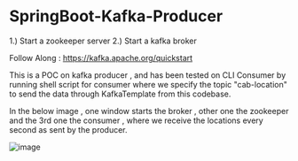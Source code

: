 # SpringBoot-Kafka-Producer

1.) Start a zookeeper server
2.) Start a kafka broker

Follow Along : https://kafka.apache.org/quickstart

This is a POC on kafka producer , and has been tested on CLI Consumer by running shell script for consumer where we specify the topic "cab-location" to send the data through KafkaTemplate from this codebase.

In the below image , one window starts the broker , other one the zookeeper and the 3rd one the consumer , where we receive the locations every second as sent by the producer.


![image](https://github.com/SanchitBatra-DevelopAnything/SpringBoot-Kafka-Producer/assets/61592754/fd8a7095-25db-4537-96ca-fe22e7371a26)
